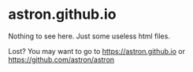 astron.github.io
================

Nothing to see here. Just some useless html files.

Lost? You may want to go to https://astron.github.io or https://github.com/astron/astron
